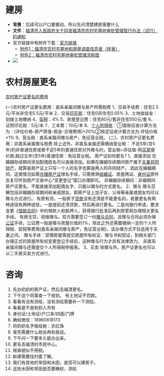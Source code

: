 
# 建房
- **背景**：后续可以户口要挪动，所以先问清楚建房需要什么
- **文件**：[福清市人民政府关于印发福清市农村宅基地审批管理暂行办法（试行）的通知](files/福清市人民政府关于印发福清市农村宅基地审批管理暂行办法（试行）的通知_202207.pdf)
- 官方链接中有附件下载：[官方链接](http://www.fuqing.gov.cn/xjwz/zfxxgk/szfwj/202207/t20220726_4404898.htm)
	- [附件1：福清市农村宅基地和房屋调查信息表（样表）](files/附件1：福清市农村宅基地和房屋调查信息表（样表）.docx)
	- [附件2：福清市农村宅基地审批管理流程图](files/附件2：福清市农村宅基地审批管理流程图.doc)
- ![](https://s2.loli.net/2023/01/17/axPdZ7wF4zsNXL2.jpg)
# 农村房屋更名
[农村房产证更名的费用](https://m.66law.cn/laws/215583.aspx)

(一)农村房产证更名费用：直系亲属间赠与房产所需税费
1、交易手续费：住宅2.5元/平米非住宅5.5元/平米
2、交易[印花税](https://m.66law.cn/special/yinhuashui/ "印花税")：住宅0非住宅0.05%
3、土地收益金：划拨土地缴纳
4、[契税](https://m.66law.cn/special/qishui/ "契税")：4%
5、房屋登记费：住宅80元/套非住宅550元/套
6、证照印花税：5元/本
7、工本费：10元/本
8、[个人所得税](https://m.66law.cn/special/grsds/ "个人所得税")：①查账征收计算方法为：(评估价格-房产原值-税金-合理费用)×20%②核定征收计算方法为:评估价格×1%
9、营业税：直系亲属间赠与房产，免征营业税。
(二)、农村房产证更名费用：非直系亲属赠与税费
除上述外，非直系亲属还需缴纳营业税：
不足5年(含5年)的非普通住房或者不足5年的普通住房对外赠与的，营业税=评估值-购[买房](https://m.66law.cn/special/mfzyzysm/ "买房")屋价款;超过五年(含5年)普通住房：免征营业税。
房产证如何更名?
1、直接添加
在婚姻存续期间添加配偶姓名可以直接添加。如果在婚姻存续期间房产属于[夫妻共同财产](https://m.66law.cn/special/fqgtcc/ "夫妻共同财产")，就算是房产证上只写一个人的名字也算是两人的共同财产。
因此在婚姻期间，这类情况如需[办理房产证](https://m.66law.cn/special/fczbl/ "办理房产证")增名手续，只需携带[结婚证](https://m.66law.cn/special/jiehunzheng/ "结婚证")、房屋两证、[身份证](https://m.66law.cn/special/jmsfz/ "身份证")原件及复印件到房产交易中心“变更登记”窗口办理即可。
非婚姻存续期间：非婚期间房产证更名，不能直接添加配偶名字，只能以赠与的方式更名。
2、赠与
赠与范畴包括非婚姻存续期间和亲戚朋友。即房产证上加子女、父母等亲属或朋友均可以赠与方式进行。
有房有贷。一般房子[贷款](https://m.66law.cn/question/20535979.aspx "贷款")没有还清是不能更名的，若要更名有两种途径有两种途径，一是提前还清贷款，然后再进行更名。二是向银行申请，要求变更《[借款合同](https://m.66law.cn/special/jkht/ "借款合同")》中的借款人和抵押人，获得银行批准后再到房管局办理相关更名手续。
有房无贷，视做赠与。双方需要签订一份[赠与合同](https://m.66law.cn/special/zyht/ "赠与合同")，且赠与合同必须办理[公证](https://m.66law.cn/special/gzc/ "公证")手续，公证费一般是赠与房屋价值的1%，除此之外还需要缴纳一定的个人所得税、契税等费用(直系亲属间赠与房产，免征营业税)。该办理方式不仅适用于夫妻之间，
赠与手续：受赠房屋需提交房屋所有权证、赠与书和契证，到相关部门办理正式的房屋所有权变更登记手续后，这种赠与行为才具有法律效力。
非直系亲属间赠与还需提交个人所得税申报表。
3、买卖
除赠与外，房产证更名也可以以二手房买卖方式进行。


# 咨询
1. 先办奶奶的房产证，然后去福清更名。
2. 下午这个同事查一下规划。   有土地证不罚款。
3. 看看有没有测绘，没有测绘需要补一下测绘。
4. 看看是不是和别人共有
5. 身份证/土地证/户口本/四面/门牌
6. 确权微信：18960818173
7. 将奶奶名字报给她：俞红珠
8. 查完需要什么她会再和我说。
9. 下午问一下要多久能办出来。
10. 更名去福清的市民中心。
11. 继承貌似不用税。
12. 新建需要找村委了解。
13. 我们有其他的旱田和水田，是否可以建房子。
14. 这些水田和旱田是否要确权，测绘